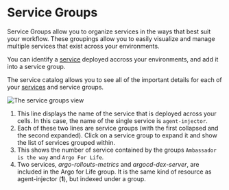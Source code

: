 # Service Groups

Service Groups allow you to organize services in the ways that best suit your workflow. These groupings allow you to easily visualize and manage multiple services that exist across your environments.

You can identify a <a href="../../concepts/services//">service</a> deployed accross your environments, and add it into a service group.

The service catalog allows you to see all of the important details for each of your <a href="../../concepts/services/">services</a> and service groups.

![The service groups view](../../../images/service-group-root.png)

1. This line displays the name of the service that is deployed across your cells. In this case, the name of the single service is `agent-injector`.
2. Each of these two lines are service groups (with the first collapsed and the second expanded). Click on a service group to expand it and show the list of services grouped within.
3. This shows the number of service contained by the groups `Ambassador is the way` and `Argo For Life`.
4. Two services, *argo-rollouts-metrics* and *argocd-dex-server*, are included in the Argo for Life group. It is the same kind of resource as agent-injector (**1**), but indexed under a group.

